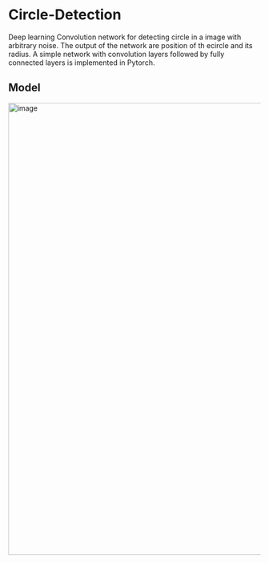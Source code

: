 # Circle-Detection

Deep learning Convolution network for detecting circle in a image with arbitrary noise. The output of the network are position of th ecircle and its radius. A simple network with convolution layers followed by fully connected layers is implemented in Pytorch.

## Model

<img width="902" alt="image" src="https://user-images.githubusercontent.com/45058906/227034313-13c3efa7-68e7-42ee-a030-ffaf913671af.png">





